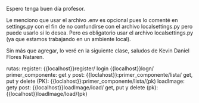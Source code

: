 Espero tenga buen día profesor.

Le menciono que usar el archivo .env es opcional pues lo comenté en settings.py con el fin de no confundirse con el archivo localsettings.py pero puede usarlo si lo desea.
Pero es obligatorio usar el archivo localsettings.py (ya que estamos trabajando en un ambiente local).

Sin más que agregar, lo veré en la siguiente clase, saludos de Kevin Daniel Flores Nataren.

rutas:
    register:
        {{localhost}}register/
    login
        {{localhost}}logn/
    primer_componente:
        get y post:
            {{loclahost}}:primer_componente/lista/
        get, put y delete (PK):
            {{loclahost}}:primer_componente/lista/(pk)
    loadImage:
        gety post:
            {{localhost}}loadImage/load/
        get, put y delete (pk):
            {{localhost}}loadImage/load/(pk)